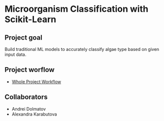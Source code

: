 # Microorganism Classification with Scikit-Learn

## Project goal

Build traditional ML models to accurately classify algae type based on given input data.

## Project worflow

- [Whole Project Workflow](Documentation_ver_7.ipynb)

## Collaborators

- Andrei Dolmatov
- Alexandra Karabutova

